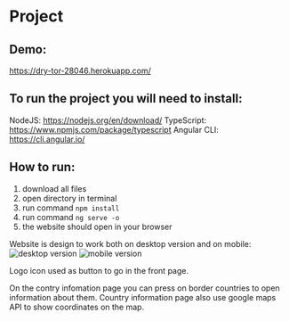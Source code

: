 # Project

## Demo:
https://dry-tor-28046.herokuapp.com/

## To run the project you will need to install:
NodeJS: https://nodejs.org/en/download/
TypeScript: https://www.npmjs.com/package/typescript
Angular CLI: https://cli.angular.io/

## How to run:
1. 	download all files
2. 	open directory in terminal
3. 	run command `npm install`
4. 	run command `ng serve -o`
5. 	the website should open in your browser

Website is design to work both on desktop version and on mobile:
![desktop version](http://artiom.no/images/oslomet/screenshot/desktop.gif)
![mobile version](http://artiom.no/images/oslomet/screenshot/mobile.gif)

Logo icon used as button to go in the front page.

On the contry infomation page you can press on border countries to open information about them.
Country information page also use google maps API to show coordinates on the map.
